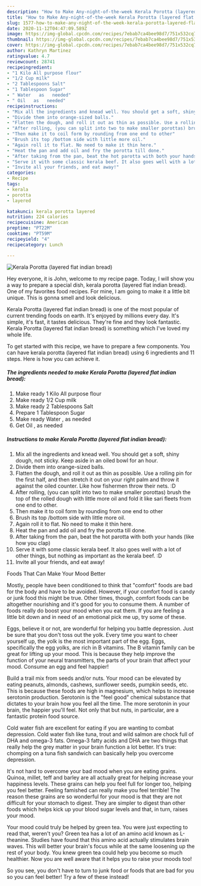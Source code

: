 ```yaml
---
description: "How to Make Any-night-of-the-week Kerala Porotta (layered flat indian bread)"
title: "How to Make Any-night-of-the-week Kerala Porotta (layered flat indian bread)"
slug: 1577-how-to-make-any-night-of-the-week-kerala-porotta-layered-flat-indian-bread
date: 2020-11-12T04:47:09.589Z
image: https://img-global.cpcdn.com/recipes/7ebab7ca4bee98d7/751x532cq70/kerala-porotta-layered-flat-indian-bread-recipe-main-photo.jpg
thumbnail: https://img-global.cpcdn.com/recipes/7ebab7ca4bee98d7/751x532cq70/kerala-porotta-layered-flat-indian-bread-recipe-main-photo.jpg
cover: https://img-global.cpcdn.com/recipes/7ebab7ca4bee98d7/751x532cq70/kerala-porotta-layered-flat-indian-bread-recipe-main-photo.jpg
author: Kathryn Martinez
ratingvalue: 4.7
reviewcount: 28741
recipeingredient:
- "1 Kilo All purpose flour"
- "1/2 Cup milk"
- "2 Tablespoons Salt"
- "1 Tablespoon Sugar"
- " Water   as   needed"
- " Oil   as   needed"
recipeinstructions:
- "Mix all the ingredients and knead well. You should get a soft, shiny dough, not sticky. Keep aside in an oiled bowl for an hour."
- "Divide them into orange-sized balls."
- "Flatten the dough, and roll it out as thin as possible. Use a rolling pin for the first half, and then stretch it out on your right palm and throw it against the oiled counter. Like how fishermen throw their nets. :D"
- "After rolling, (you can split into two to make smaller porottas) brush the top of the rolled dough with little more oil and fold it like sari fleets from one end to other."
- "Then make it to coil form by rounding from one end to other"
- "Brush its top /bottom side with little more oil."
- "Again roll it to flat. No need to make it thin here."
- "Heat the pan and add oil and fry the porotta till done."
- "After taking from the pan, beat the hot parotta with both your hands (like how you clap)"
- "Serve it with some classic kerala beef. It also goes well with a lot of other things, but nothing as important as the kerala beef. :D"
- "Invite all your friends, and eat away!"
categories:
- Recipe
tags:
- kerala
- porotta
- layered

katakunci: kerala porotta layered 
nutrition: 224 calories
recipecuisine: American
preptime: "PT22M"
cooktime: "PT59M"
recipeyield: "4"
recipecategory: Lunch

---
```



![Kerala Porotta (layered flat indian bread)](https://img-global.cpcdn.com/recipes/7ebab7ca4bee98d7/751x532cq70/kerala-porotta-layered-flat-indian-bread-recipe-main-photo.jpg)

Hey everyone, it is John, welcome to my recipe page. Today, I will show you a way to prepare a special dish, kerala porotta (layered flat indian bread). One of my favorites food recipes. For mine, I am going to make it a little bit unique. This is gonna smell and look delicious.



Kerala Porotta (layered flat indian bread) is one of the most popular of current trending foods on earth. It's enjoyed by millions every day. It's simple, it's fast, it tastes delicious. They're fine and they look fantastic. Kerala Porotta (layered flat indian bread) is something which I've loved my whole life.


To get started with this recipe, we have to prepare a few components. You can have kerala porotta (layered flat indian bread) using 6 ingredients and 11 steps. Here is how you can achieve it.

<!--inarticleads1-->

##### The ingredients needed to make Kerala Porotta (layered flat indian bread):

1. Make ready 1 Kilo All purpose flour
1. Make ready 1/2 Cup milk
1. Make ready 2 Tablespoons Salt
1. Prepare 1 Tablespoon Sugar
1. Make ready  Water ,  as   needed
1. Get  Oil ,  as   needed




<!--inarticleads2-->

##### Instructions to make Kerala Porotta (layered flat indian bread):

1. Mix all the ingredients and knead well. You should get a soft, shiny dough, not sticky. Keep aside in an oiled bowl for an hour.
1. Divide them into orange-sized balls.
1. Flatten the dough, and roll it out as thin as possible. Use a rolling pin for the first half, and then stretch it out on your right palm and throw it against the oiled counter. Like how fishermen throw their nets. :D
1. After rolling, (you can split into two to make smaller porottas) brush the top of the rolled dough with little more oil and fold it like sari fleets from one end to other.
1. Then make it to coil form by rounding from one end to other
1. Brush its top /bottom side with little more oil.
1. Again roll it to flat. No need to make it thin here.
1. Heat the pan and add oil and fry the porotta till done.
1. After taking from the pan, beat the hot parotta with both your hands (like how you clap)
1. Serve it with some classic kerala beef. It also goes well with a lot of other things, but nothing as important as the kerala beef. :D
1. Invite all your friends, and eat away!




Foods That Can Make Your Mood Better


Mostly, people have been conditioned to think that "comfort" foods are bad for the body and have to be avoided. However, if your comfort food is candy or junk food this might be true. Other times, though, comfort foods can be altogether nourishing and it's good for you to consume them. A number of foods really do boost your mood when you eat them. If you are feeling a little bit down and in need of an emotional pick me up, try some of these.

Eggs, believe it or not, are wonderful for helping you battle depression. Just be sure that you don't toss out the yolk. Every time you want to cheer yourself up, the yolk is the most important part of the egg. Eggs, specifically the egg yolks, are rich in B vitamins. The B vitamin family can be great for lifting up your mood. This is because they help improve the function of your neural transmitters, the parts of your brain that affect your mood. Consume an egg and feel happier!

Build a trail mix from seeds and/or nuts. Your mood can be elevated by eating peanuts, almonds, cashews, sunflower seeds, pumpkin seeds, etc. This is because these foods are high in magnesium, which helps to increase serotonin production. Serotonin is the "feel good" chemical substance that dictates to your brain how you feel all the time. The more serotonin in your brain, the happier you'll feel. Not only that but nuts, in particular, are a fantastic protein food source.

Cold water fish are excellent for eating if you are wanting to combat depression. Cold water fish like tuna, trout and wild salmon are chock full of DHA and omega-3 fats. Omega-3 fatty acids and DHA are two things that really help the grey matter in your brain function a lot better. It's true: chomping on a tuna fish sandwich can basically help you overcome depression. 

It's not hard to overcome your bad mood when you are eating grains. Quinoa, millet, teff and barley are all actually great for helping increase your happiness levels. These grains can help you feel full for longer too, helping you feel better. Feeling famished can really make you feel terrible! The reason these grains are so wonderful for your mood is that they are not difficult for your stomach to digest. They are simpler to digest than other foods which helps kick up your blood sugar levels and that, in turn, raises your mood.

Your mood could truly be helped by green tea. You were just expecting to read that, weren't you? Green tea has a lot of an amino acid known as L-theanine. Studies have found that this amino acid actually stimulates brain waves. This will better your brain's focus while at the same loosening up the rest of your body. You knew green tea could help you become so much healthier. Now you are well aware that it helps you to raise your moods too!

So you see, you don't have to turn to junk food or foods that are bad for you so you can feel better! Try a few of these instead!

